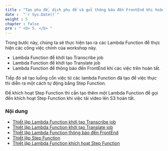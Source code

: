 ```yaml
---
title : "Tạo phụ đề, dịch phụ đề và gửi thông báo đến FrontEnd khi hoàn tất"
date :  "`r Sys.Date()`" 
weight : 5 
chapter : false
pre : " <b> 5. </b> "
---
```


Trong bước này, chúng ta sẽ thực hiện tạo ra các Lambda Function để thực hiện các công việc chính của workshop này.

- Lambda Function để khởi tạo Transcribe job
- Lambda Function để khởi tạo Translate job
- Lambda Function để thông báo đến FrontEnd khi các việc trên hoàn tất.

Tiếp đó sẽ tạo luồng cồn việc từ các lambda Function đã tạo để việc thực thi diễn ra một cách tự động bằng Step Function.

Để khích hoạt Step Function thì cần tạo thêm một Lambda Function để gọi đến khích hoạt Step Function khi việc tải video lên S3 hoàn tất.

### Nội dung

- [Thiết lập Lambda Function khởi tạo Transcribe job](5.1-Lambda-Function-initializes-Transcribe-job/)
- [Thiết lập Lambda Function khởi tạo Translate job](5.2-Lambda-Function-initializes-Translate-job/) 
- [Thiết lập Lambda Function thông báo đến FrontEnd](5.3-Lambda-Function-send-notification-to-FrontEnd/)
- [Thiết lập Step Function](5.4-Assemble-the-components-of-a-workflow-with-Step-Function/)
- [Thiết lập Lambda Function khích hoạt Step Function](5.5-Lambda-Function-triggers-workflow/)

